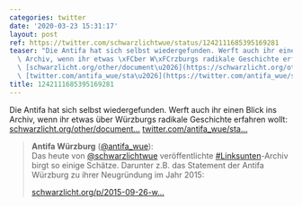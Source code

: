 ```yaml
---
categories: twitter
date: '2020-03-23 15:31:17'
layout: post
ref: https://twitter.com/schwarzlichtwue/status/1242111685395169281
teaser: "Die Antifa hat sich selbst wiedergefunden. Werft auch ihr einen Blick ins\
  \ Archiv, wenn ihr etwas \xFCber W\xFCrzburgs radikale Geschichte erfahren wollt:\
  \ [schwarzlicht.org/other/document\u2026](https://schwarzlicht.org/other/documents/linksunten/)\
  \ [twitter.com/antifa_wue/sta\u2026](https://twitter.com/antifa_wue/status/1242111121181589504)"
title: 1242111685395169281
---
```

Die Antifa hat sich selbst wiedergefunden. Werft auch ihr einen Blick ins Archiv, wenn ihr etwas über Würzburgs radikale Geschichte erfahren wollt: [schwarzlicht.org/other/document…](https://schwarzlicht.org/other/documents/linksunten/) [twitter.com/antifa_wue/sta…](https://twitter.com/antifa_wue/status/1242111121181589504)
> <b>Antifa Würzburg</b> ([@antifa_wue](https://twitter.com/antifa_wue)):  
>Das heute von [@schwarzlichtwue](https://twitter.com/schwarzlichtwue) veröffentlichte [#Linksunten](/t/linksunten)-Archiv birgt so einige Schätze. Darunter z.B. das Statement der Antifa Würzburg zu ihrer Neugründung im Jahr 2015:  
>  
>[schwarzlicht.org/p/2015-09-26-w…](https://schwarzlicht.org/p/2015-09-26-wu-neugrundung-der-antifa-wurzburg.html)  

